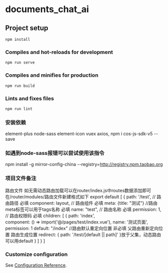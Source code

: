 # documents_chat_ai

## Project setup
```
npm install
```

### Compiles and hot-reloads for development
```
npm run serve
```

### Compiles and minifies for production
```
npm run build
```

### Lints and fixes files
```
npm run lint
```
### 安装依赖
element-plus
node-sass
element-icon
vuex
axios,
npm i cos-js-sdk-v5 --save

### 如遇到node-sass报错可以尝试使用该指令
npm install -g mirror-config-china --registry=http://registry.npm.taobao.org

### 项目文件备注
路由文件
如无需动态路由加载可以在router/index.js中routes数据添加即可
在/router/modules/路由文件新建格式如下
export default [
    {
        path: '/test',      // 路由路径 必填
        component: layout,  // 路由组件 必填
        meta: {title: "测试"} //路由meta标签可以用于tags名称 必填
        name: "test",       // 路由名称 必填
        permission: 1,      // 路由权限码 必填
        children: [
            {
                path: 'index',    
                component: () => import('@/pages/test/index.vue'),
                name: '测试页面',
                permission: 1
                default: "/index"  //路由默认重定向位置 非必填 父路由重新定向位置 路由生成位置 redirect: { path: '/test/[default || path]' }放于父集，动态路由可以用default
            }
        ]
    }
]






### Customize configuration
See [Configuration Reference](https://cli.vuejs.org/config/).
